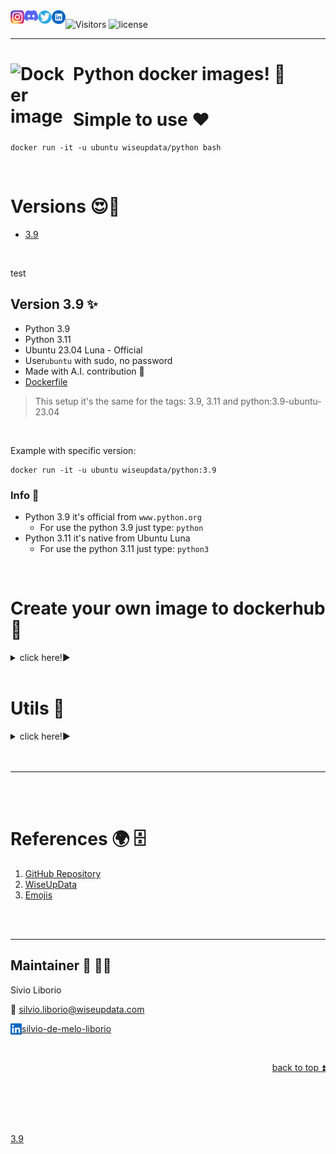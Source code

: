<a href="https://github.com/wiseupdata/wiseupdata">
  <img align="left" alt="Wise Up Data's Instagram" width="22px" src="https://raw.githubusercontent.com/wiseupdata/wiseupdata/main/assets/instagram.png" />   
</a> 
<a href="https://github.com/wiseupdata/wiseupdata">
  <img align="left" alt="wise Up Data's Discord" width="22px" src="https://raw.githubusercontent.com/wiseupdata/wiseupdata/main/assets/discord.png" />
</a>
<a href="https://github.com/wiseupdata/wiseupdata">
  <img align="left" alt="wise Up Data | Twitter" width="22px" src="https://raw.githubusercontent.com/wiseupdata/wiseupdata/main/assets/twitter.png" />
</a>
<a href="https://github.com/wiseupdata/wiseupdata">
  <img align="left" alt="wise Up Data's LinkedIN" width="22px" src="https://raw.githubusercontent.com/wiseupdata/wiseupdata/main/assets/linkedin.png" />
</a>

![Visitors](https://api.visitorbadge.io/api/visitors?path=https%3A%2F%2Fgithub.com%2Fwiseupdata%2Fpython&countColor=%2337d67a&style=flat)
![license](https://img.shields.io/github/license/wiseupdata/python)

---
<a name="readme-top"></a>

<h1>
<img align="left" alt="Docker image" src="https://raw.githubusercontent.com/wiseupdata/python/main/assets/imgs/docker.png" width="100" />

Python docker images! 🚀️

</h1>

# Simple to use ❤️

```shell
docker run -it -u ubuntu wiseupdata/python bash
```

<br>

# Versions 😍🐍
- <p align="left"><a href="#ref_version_3_9">3.9</a></p>

<br>


<a name="#ref_version_3_9"> test</a>

## Version 3.9 ✨️
- Python 3.9
- Python 3.11 
- Ubuntu 23.04 Luna - Official
- User`ubuntu` with sudo, no password
- Made with A.I. contribution 🤖 
- [Dockerfile](https://github.com/wiseupdata/python/blob/dev/versions/3.9/Dockerfile)
> This setup it's the same for the tags: 3.9, 3.11 and python:3.9-ubuntu-23.04

<br>

Example with specific version:
```shell
docker run -it -u ubuntu wiseupdata/python:3.9
```


### Info 🔎
- Python 3.9 it's official from `www.python.org`
  - For use the python 3.9 just type:  `python`
- Python 3.11 it's native from Ubuntu Luna
  - For use the python 3.11 just type:  `python3`


<br>

# Create your own image to dockerhub 🥳
<details>
<summary>
click here!▶️
</summary>


## Simple customization example. 🎢

- Update the `Dockerfile` and run the command bellow
- Build the image

```shell
docker build -t python .
```
- Test the image
```shell
docker run -it --rm python bash
```

- Log in your account 🤜

```shell
docker login -u wiseupdata
```

- Create a tag 🤺

```shell
docker tag python wiseupdata/python
docker tag python wiseupdata/python:3.9
docker tag python wiseupdata/python:3.11
```

- push your image to dockerhub ♨️
```shell
docker push wiseupdata/python:
docker push wiseupdata/python:3.9
docker push wiseupdata/python:3.11
docker push wiseupdata/python:3.9-ubuntu-23.04
```

### Test the image 🎢

```shell
docker run -it -u ubuntu wiseupdata/3.9 bash
```
</details>

<br>

# Utils 🎁 
<details>
<summary>
click here!▶️
</summary>

list all container
```shell
docker ps -a
```

kill all containers ☠️
```shell
docker rm $(docker ps -a -q) -f
```

list the images
```shell
docker image ls -a
```

delete one image
```shell
docker image rm python -f
```

Delete all images ☠️
```shell
docker image rm  $(docker image ls -a ) -f
```

</details>
<br>
<br>


---
<br>
<br>

# References 🌍 🗄️

1. [GitHub Repository](https://github.com/wiseupdata/python)
1. [WiseUpData](https://www.wiseupdata.com/)
1. [Emojis](https://github.com/wiseupdata/emojis)


<br>
<br>

---

## Maintainer 🤗 👨‍💻

Sivio Liborio

📧 silvio.liborio@wiseupdata.com

<a href="https://www.linkedin.com/in/silvio-de-melo-liborio">silvio-de-melo-liborio <img align="left" alt="LinkedIN" width="18px" src="https://raw.githubusercontent.com/wiseupdata/wsl-latest/main/assets/linkedin.svg" />
</a>

<br>
<p align="right"><a href="#readme-top">back to top ⏫ </a></p>
<br>
<br>
<br>
<br>

<p align="left"><a href="#ref_version_3_9">3.9</a></p>